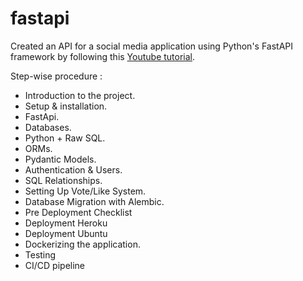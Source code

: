 # fastapi

Created an API for a social media application using Python's FastAPI framework by following this [Youtube tutorial](https://youtu.be/0sOvCWFmrtA).  

Step-wise procedure :  
*   Introduction to the project.
*   Setup & installation.
*   FastApi.
*   Databases.
*   Python + Raw SQL.
*   ORMs.
*   Pydantic Models.
*   Authentication & Users.
*   SQL Relationships.
*   Setting Up Vote/Like System.
*   Database Migration with Alembic.
*   Pre Deployment Checklist
*   Deployment Heroku
*   Deployment Ubuntu
*   Dockerizing the application.
*   Testing
*   CI/CD pipeline
